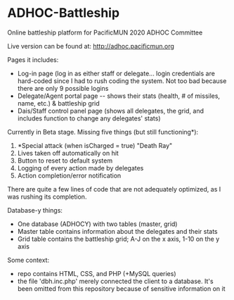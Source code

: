 # ADHOC-Battleship
Online battleship platform for PacificMUN 2020 ADHOC Committee

Live version can be found at: http://adhoc.pacificmun.org

Pages it includes:
 - Log-in page (log in as either staff or delegate... login credentials are hard-coded since I had to rush coding the system. Not too bad because there are only 9 possible logins
 - Delegate/Agent portal page -- shows their stats (health, # of missiles, name, etc.) & battleship grid
 - Dais/Staff control panel page (shows all delegates, the grid, and includes function to change any delegates' stats)

Currently in Beta stage. Missing five things (but still functioning\*):
1. \*Special attack (when isCharged = true) "Death Ray"
2. Lives taken off automatically on hit
3. Button to reset to default system
4. Logging of every action made by delegates
5. Action completion/error notification

There are quite a few lines of code that are not adequately optimized, as I was rushing its completion.

Database-y things:
 - One database (ADHOCY) with two tables (master, grid)
 - Master table contains information about the delegates and their stats
 - Grid table contains the battleship grid; A-J on the x axis, 1-10 on the y axis

Some context:
 - repo contains HTML, CSS, and PHP (+MySQL queries)
 - the file 'dbh.inc.php' merely connected the client to a database. It's been omitted from this repository because of sensitive information on it
